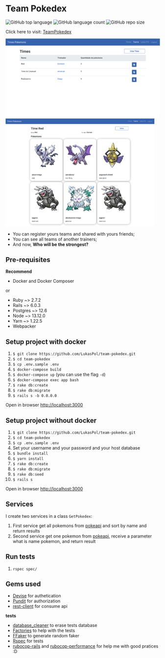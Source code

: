 # Team Pokedex
![GitHub top language](https://img.shields.io/github/languages/top/LukasPol/team-pokedex)
![GitHub language count](https://img.shields.io/github/languages/count/LukasPol/team-pokedex)
![GitHub repo size](https://img.shields.io/github/repo-size/LukasPol/team-pokedex)

Click here to visit: [TeamPokedex](https://team-pokedex.herokuapp.com)

<img src="tmp/imgReadMe/indexTeam.png" style="max-height:350px" alt="Team Index">
<img src="tmp/imgReadMe/showTeam.png" style="max-height:350px" alt="Team Show">

- You can register yours teams and shared with yours friends;
- You can see all teams of another trainers;
- And now, **Who will be the strongest?**

## Pre-requisites

**Recommend**
- Docker and Docker Composer

or
- Ruby ~> 2.7.2
- Rails ~> 6.0.3
- Postgres ~> 12.6
- Node ~> 13.12.0
- Yarn ~> 1.22.5
- Webpacker

## Setup project with docker

1. `$ git clone https://github.com/LukasPol/team-pokedex.git`
1. `$ cd team-pokedex`
1. `$ cp .env.sample .env`
1. `$ docker-compose build`
1. `$ docker-compose up` (you can use the flag `-d`)
1. `$ docker-compose exec app bash`
1. `$ rake db:create`
1. `$ rake db:migrate`
1. `$ rails s -b 0.0.0.0`

Open in browser [http://localhost:3000](http://localhost:3000)


## Setup project without docker
1. `$ git clone https://github.com/LukasPol/team-pokedex.git`
1. `$ cd team-pokedex`
1. `$ cp .env.sample .env`
1. Set your username and your password and your host database
1. `$ bundle install`
1. `$ yarn install`
1. `$ rake db:create`
1. `$ rake db:migrate`
1. `$ rake db:seed`
1. `$ rails s`

Open in browser [http://localhost:3000](http://localhost:3000)

## Services

I create two services in a class `GetPokedex`:

1. First service get all pokemons from [pokeapi](https://pokeapi.co/) and sort by name and return results
2. Second service get one pokemon from [pokeapi](https://pokeapi.co/), receive a parameter what is name pokemon, and return result

## Run tests

1. `rspec spec/`

## Gems used
- [Devise](https://github.com/heartcombo/devise) for authetication
- [Pundit](https://github.com/varvet/pundit) for authorization
- [rest-client](https://github.com/rest-client/rest-client) for consume api

**tests**
- [database_cleaner](https://github.com/DatabaseCleaner/database_cleaner) to erase tests database
- [Factories](https://github.com/thoughtbot/factory_bot) to help with the tests
- [FFaker](https://github.com/ffaker/ffaker) to generate random faker
- [Rspec](https://github.com/rspec/rspec-rails) for tests
- [rubocop-rails](https://github.com/rubocop/rubocop) and [rubocop-performance](https://github.com/rubocop/rubocop-performance) for help me with good pratices :D
